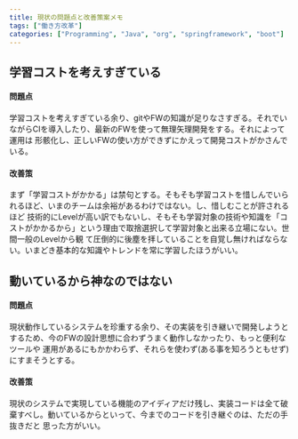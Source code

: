 ```yaml
---
title: 現状の問題点と改善策案メモ
tags: ["働き方改革"]
categories: ["Programming", "Java", "org", "springframework", "boot"]
---
```


## 学習コストを考えすぎている
#### 問題点
学習コストを考えすぎている余り、gitやFWの知識が足りなさすぎる。それでいながらCIを導入したり、最新のFWを使って無理矢理開発をする。それによって運用は
形骸化し、正しいFWの使い方ができずにかえって開発コストがかさんでいる。

#### 改善策
まず「学習コストがかかる」は禁句とする。そもそも学習コストを惜しんでいられるほど、いまのチームは余裕があるわけではない。し、惜しむことが許されるほど
技術的にLevelが高い訳でもないし、そもそも学習対象の技術や知識を「コストがかかるから」という理由で取捨選択して学習対象と出来る立場にない。世間一般のLevelから観
て圧倒的に後塵を拝していることを自覚し無ければならない。いまどき基本的な知識やトレンドを常に学習したほうがいい。

## 動いているから神なのではない
#### 問題点
現状動作しているシステムを珍重する余り、その実装を引き継いで開発しようとするため、今のFWの設計思想に合わずうまく動作しなかったり、もっと便利なツールや
運用があるにもかかわらず、それらを使わず(ある事を知ろうともせず)にすまそうとする。

#### 改善策
現状のシステムで実現している機能のアイディアだけ残し、実装コードは全て破棄すべし。動いているからといって、今までのコードを引き継ぐのは、ただの手抜きだと
思った方がいい。
